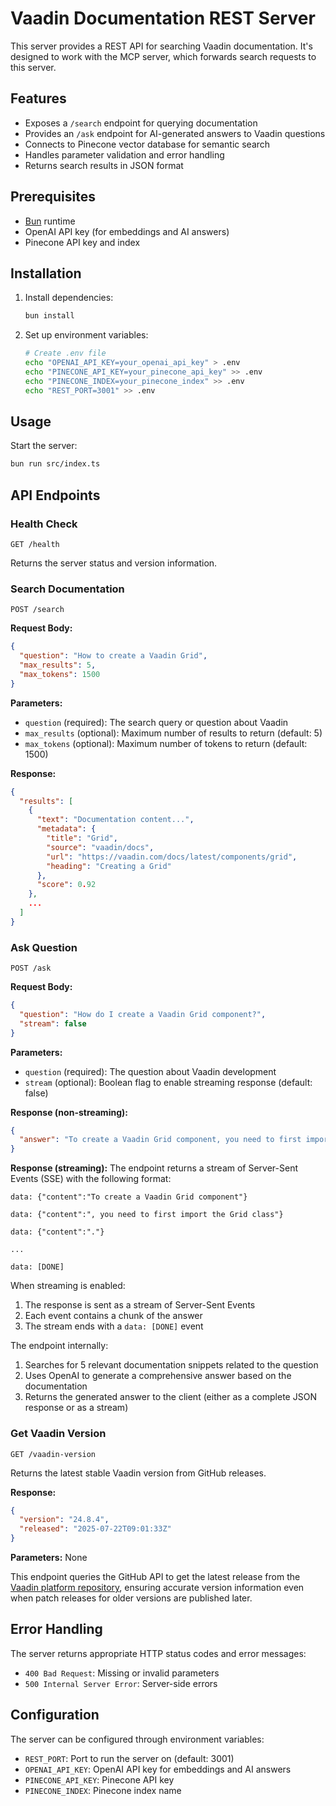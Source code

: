 # Vaadin Documentation REST Server

This server provides a REST API for searching Vaadin documentation. It's designed to work with the MCP server, which forwards search requests to this server.

## Features

- Exposes a `/search` endpoint for querying documentation
- Provides an `/ask` endpoint for AI-generated answers to Vaadin questions
- Connects to Pinecone vector database for semantic search
- Handles parameter validation and error handling
- Returns search results in JSON format

## Prerequisites

- [Bun](https://bun.sh/) runtime
- OpenAI API key (for embeddings and AI answers)
- Pinecone API key and index

## Installation

1. Install dependencies:
   ```bash
   bun install
   ```

2. Set up environment variables:
   ```bash
   # Create .env file
   echo "OPENAI_API_KEY=your_openai_api_key" > .env
   echo "PINECONE_API_KEY=your_pinecone_api_key" >> .env
   echo "PINECONE_INDEX=your_pinecone_index" >> .env
   echo "REST_PORT=3001" >> .env
   ```

## Usage

Start the server:
```bash
bun run src/index.ts
```

## API Endpoints

### Health Check

```
GET /health
```

Returns the server status and version information.

### Search Documentation

```
POST /search
```

**Request Body:**
```json
{
  "question": "How to create a Vaadin Grid",
  "max_results": 5,
  "max_tokens": 1500
}
```

**Parameters:**
- `question` (required): The search query or question about Vaadin
- `max_results` (optional): Maximum number of results to return (default: 5)
- `max_tokens` (optional): Maximum number of tokens to return (default: 1500)

**Response:**
```json
{
  "results": [
    {
      "text": "Documentation content...",
      "metadata": {
        "title": "Grid",
        "source": "vaadin/docs",
        "url": "https://vaadin.com/docs/latest/components/grid",
        "heading": "Creating a Grid"
      },
      "score": 0.92
    },
    ...
  ]
}
```

### Ask Question

```
POST /ask
```

**Request Body:**
```json
{
  "question": "How do I create a Vaadin Grid component?",
  "stream": false
}
```

**Parameters:**
- `question` (required): The question about Vaadin development
- `stream` (optional): Boolean flag to enable streaming response (default: false)

**Response (non-streaming):**
```json
{
  "answer": "To create a Vaadin Grid component, you need to first import the Grid class. Here's a basic example:\n\n```java\nGrid<Person> grid = new Grid<>(Person.class);\ngrid.setItems(personList);\ngrid.addColumn(Person::getName).setHeader(\"Name\");\ngrid.addColumn(Person::getAge).setHeader(\"Age\");\n```\n\nThis creates a Grid that displays Person objects with Name and Age columns."
}
```

**Response (streaming):**
The endpoint returns a stream of Server-Sent Events (SSE) with the following format:

```
data: {"content":"To create a Vaadin Grid component"}

data: {"content":", you need to first import the Grid class"}

data: {"content":"."}

...

data: [DONE]
```

When streaming is enabled:
1. The response is sent as a stream of Server-Sent Events
2. Each event contains a chunk of the answer
3. The stream ends with a `data: [DONE]` event

The endpoint internally:
1. Searches for 5 relevant documentation snippets related to the question
2. Uses OpenAI to generate a comprehensive answer based on the documentation
3. Returns the generated answer to the client (either as a complete JSON response or as a stream)

### Get Vaadin Version

```
GET /vaadin-version
```

Returns the latest stable Vaadin version from GitHub releases.

**Response:**
```json
{
  "version": "24.8.4",
  "released": "2025-07-22T09:01:33Z"
}
```

**Parameters:** None

This endpoint queries the GitHub API to get the latest release from the [Vaadin platform repository](https://github.com/vaadin/platform), ensuring accurate version information even when patch releases for older versions are published later.

## Error Handling

The server returns appropriate HTTP status codes and error messages:

- `400 Bad Request`: Missing or invalid parameters
- `500 Internal Server Error`: Server-side errors

## Configuration

The server can be configured through environment variables:

- `REST_PORT`: Port to run the server on (default: 3001)
- `OPENAI_API_KEY`: OpenAI API key for embeddings and AI answers
- `PINECONE_API_KEY`: Pinecone API key
- `PINECONE_INDEX`: Pinecone index name
